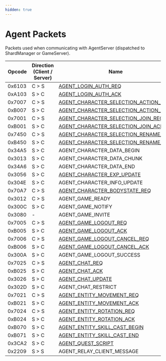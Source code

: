```yaml
---
hidden: true
---
```


# Agent Packets

Packets used when communicating with AgentServer (dispatched to ShardManager or GameServer).

<table data-full-width="true">
<thead>
<tr>
<th width="100">Opcode</th>
<th width="215">Direction (Client / Server)</th>
<th>Name</th>
</tr>
</thead>
<tbody>
<tr><td>0x6103</td><td>C > S</td><td><a href="agent_login_auth_req.md">AGENT_LOGIN_AUTH_REQ</a></td></tr>
<tr><td>0xA103</td><td>S > C</td><td><a href="agent_login_auth_ack.md">AGENT_LOGIN_AUTH_ACK</a></td></tr>
<tr><td>0x7007</td><td>C > S</td><td><a href="agent_character_selection_action_req.md">AGENT_CHARACTER_SELECTION_ACTION_REQ</a></td></tr>
<tr><td>0xB007</td><td>S > C</td><td><a href="agent_character_selection_action_ack.md">AGENT_CHARACTER_SELECTION_ACTION_ACK</a></td></tr>
<tr><td>0x7001</td><td>C > S</td><td><a href="agent_character_selection_join_req.md">AGENT_CHARACTER_SELECTION_JOIN_REQ</a></td></tr>
<tr><td>0xB001</td><td>S > C</td><td><a href="agent_character_selection_join_ack.md">AGENT_CHARACTER_SELECTION_JOIN_ACK</a></td></tr>
<tr><td>0x7450</td><td>C > S</td><td><a href="agent_character_selection_rename_req.md">AGENT_CHARACTER_SELECTION_RENAME_REQ</a></td></tr>
<tr><td>0xB450</td><td>S > C</td><td><a href="agent_character_selection_rename_ack.md">AGENT_CHARACTER_SELECTION_RENAME_ACK</a></td></tr>
<tr><td>0x34A5</td><td>S > C</td><td>AGENT_CHARACTER_DATA_BEGIN</td></tr>
<tr><td>0x3013</td><td>S > C</td><td>AGENT_CHARACTER_DATA_CHUNK</td></tr>
<tr><td>0x34A6</td><td>S > C</td><td>AGENT_CHARACTER_DATA_END</td></tr>
<tr><td>0x3056</td><td>S > C</td><td><a href="agent_character_exp_update.md">AGENT_CHARACTER_EXP_UPDATE</a></td></tr>
<tr><td>0x304E</td><td>S > C</td><td>AGENT_CHARACTER_INFO_UPDATE</td></tr>
<tr><td>0x70A7</td><td>C > S</td><td><a href="agent_character_bodystate_req.md">AGENT_CHARACTER_BODYSTATE_REQ</a></td></tr>
<tr><td>0x3012</td><td>C > S</td><td>AGENT_GAME_READY</td></tr>
<tr><td>0x300C</td><td>S > C</td><td>AGENT_GAME_NOTIFY</td></tr>
<tr><td>0x3080</td><td>-</td><td>AGENT_GAME_INVITE</td></tr>
<tr><td>0x7005</td><td>C > S</td><td><a href="agent_game_logout_req.md">AGENT_GAME_LOGOUT_REQ</a></td></tr>
<tr><td>0xB005</td><td>S > C</td><td><a href="agent_game_logout_ack.md">AGENT_GAME_LOGOUT_ACK</a></td></tr>
<tr><td>0x7006</td><td>C > S</td><td><a href="agent_game_logout_cancel_req.md">AGENT_GAME_LOGOUT_CANCEL_REQ</a></td></tr>
<tr><td>0xB006</td><td>S > C</td><td><a href="agent_game_logout_cancel_ack.md">AGENT_GAME_LOGOUT_CANCEL_ACK</a></td></tr>
<tr><td>0x300A</td><td>S > C</td><td>AGENT_GAME_LOGOUT_SUCCESS</td></tr>
<tr><td>0x7025</td><td>C > S</td><td><a href="agent_chat_req.md">AGENT_CHAT_REQ</a></td></tr>
<tr><td>0xB025</td><td>S > C</td><td><a href="agent_chat_ack.md">AGENT_CHAT_ACK</a></td></tr>
<tr><td>0x3026</td><td>S > C</td><td><a href="agent_chat_update.md">AGENT_CHAT_UPDATE</a></td></tr>
<tr><td>0x302D</td><td>S > C</td><td>AGENT_CHAT_RESTRICT</td></tr>
<tr><td>0x7021</td><td>C > S</td><td><a href="agent_entity_movement_req.md">AGENT_ENTITY_MOVEMENT_REQ</a></td></tr>
<tr><td>0xB021</td><td>S > C</td><td><a href="agent_entity_movement_ack.md">AGENT_ENTITY_MOVEMENT_ACK</a></td></tr>
<tr><td>0x7024</td><td>C > S</td><td><a href="agent_entity_rotation_req.md">AGENT_ENTITY_ROTATION_REQ</a></td></tr>
<tr><td>0xB024</td><td>S > C</td><td><a href="agent_entity_rotation_ack.md">AGENT_ENTITY_ROTATION_ACK</a></td></tr>
<tr><td>0xB070</td><td>S > C</td><td><a href="agent_entity_skill_cast_begin.md">AGENT_ENTITY_SKILL_CAST_BEGIN</a></td></tr>
<tr><td>0xB071</td><td>S > C</td><td><a href="agent_entity_skill_cast_end.md">AGENT_ENTITY_SKILL_CAST_END</a></td></tr>
<tr><td>0x3CA2</td><td>S > C</td><td><a href="agent_quest_script.md">AGENT_QUEST_SCRIPT</a></td></tr>
<tr><td>0x2209</td><td>S > S</td><td>AGENT_RELAY_CLIENT_MESSAGE</td></tr>
</tbody>
</table>
